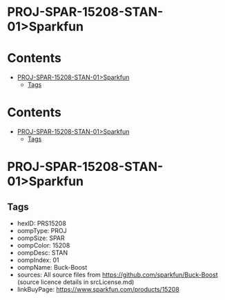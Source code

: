 
PROJ-SPAR-15208-STAN-01>Sparkfun
================================

Contents
========

* [PROJ-SPAR-15208-STAN-01>Sparkfun](#proj-spar-15208-stan-01sparkfun)
	* [Tags](#tags)

Contents
========

* [PROJ-SPAR-15208-STAN-01>Sparkfun](#proj-spar-15208-stan-01sparkfun)
	* [Tags](#tags)

# PROJ-SPAR-15208-STAN-01>Sparkfun

## Tags

- hexID: PRS15208
- oompType: PROJ
- oompSize: SPAR
- oompColor: 15208
- oompDesc: STAN
- oompIndex: 01
- oompName: Buck-Boost
- sources: All source files from https://github.com/sparkfun/Buck-Boost (source licence details in srcLicense.md)
- linkBuyPage: https://www.sparkfun.com/products/15208
